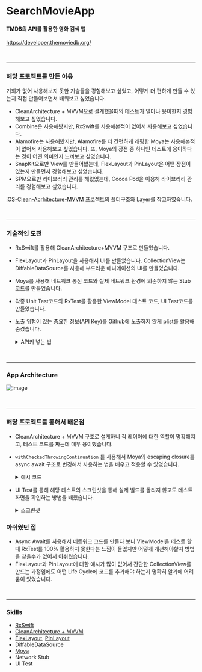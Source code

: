 # SearchMovieApp

#### TMDB의 API를 활용한 영화 검색 앱
https://developer.themoviedb.org/

<br>

---


### 해당 프로젝트를 만든 이유

기회가 없어 사용해보지 못한 기술들을 경험해보고 싶었고, 어떻게 더 편하게 만들 수 있는지 직접 만들어보면서 배워보고 싶었습니다. 

- CleanArchitecture + MVVM으로 설계했을때의 테스트가 얼마나 용이한지 경험해보고 싶었습니다.
- Combine은 사용해봤지만, RxSwift를 사용해본적이 없어서 사용해보고 싶었습니다.
- Alamofire는 사용해봤지만, Alamofire를 더 간편하게 래핑한 Moya는 사용해본적이 없어서 사용해보고 싶었습니다. 또, Moya의 장점 중 하나인 테스트에 용이하다는 것이 어떤 의미인지 느껴보고 싶었습니다.
- SnapKit으로만 View를 만들어봤는데, FlexLayout과 PinLayout은 어떤 장점이 있는지 만들면서 경험해보고 싶었습니다.
- SPM으로만 라이브러리 관리를 해왔었는데, Cocoa Pod을 이용해 라이브러리 관리를 경험해보고 싶었습니다.

[iOS-Clean-Acrhitecture-MVVM](https://github.com/kudoleh/iOS-Clean-Architecture-MVVM) 프로젝트의 폴더구조와 Layer를 참고하였습니다.

<br>

---

### 기술적인 도전

- RxSwift를 활용해 CleanArchitecture+MVVM 구조로 만들었습니다.
- FlexLayout과 PinLayout을 사용해서 UI를 만들었습니다. CollectionView는 DiffableDataSource를 사용해 부드러운 애니메이션의 UI를 만들었습니다.
- Moya를 사용해 네트워크 통신 코드와 실제 네트워크 환경에 의존하지 않는 Stub 코드를 만들었습니다.
- 각종 Unit Test코드와 RxTest를 활용한 ViewModel 테스트 코드, UI Test코드를 만들었습니다.
- 노출 위험이 있는 중요한 정보(API Key)를 Github에 노출하지 않게 plist를 활용해 숨겼습니다.
  <details>
  <summary>API키 넣는 법</summary>
  <div markdown="1">
  <img width="1000" alt="image" src="https://github.com/MMMIIIN/SearchMovieApp/assets/78677571/872333ec-cb24-4b04-84b3-fea897789c1e">


  </div>
  </details>



<br>

---

### App Architecture

![image](https://github.com/MMMIIIN/SearchMovieApp/assets/78677571/523b7618-e3be-46b6-9582-7efb039bd476)

<br>

---


### 해당 프로젝트를 통해서 배운점

- CleanArchitecture + MVVM 구조로 설계하니 각 레이어에 대한 역할이 명확해지고, 테스트 코드를 짜는데 매우 용이했습니다.
- `withCheckedThrowingContinuation` 를 사용해서 Moya의 escaping closure를 async await 구조로 변경해서 사용하는 법을 배우고 적용할 수 있었습니다.
  <details>
  <summary>예시 코드</summary>
  <div markdown="1">
  <img width="1000" alt="image" src="https://github.com/MMMIIIN/SearchMovieApp/assets/78677571/46c7006f-e09d-4108-b21f-7aca8e1d4ac8">


  </div>
  </details>
- UI Test를 통해 해당 테스트의 스크린샷을 통해 실제 빌드를 돌리지 않고도 테스트 화면을 확인하는 방법을 배웠습니다.
  <details>
  <summary>스크린샷</summary>
  <div markdown="1">

  <img width="1000" alt="image" src="https://github.com/MMMIIIN/SearchMovieApp/assets/78677571/243c5411-6685-45d9-9036-5ed7e3e122b8">

  </div>
  </details>



### 아쉬웠던 점

- Async Await를 사용해서 네트워크 코드를 만들다 보니 ViewModel을 테스트 할 때 RxTest를 100% 활용하지 못한다는 느낌이 들었지만 어떻게 개선해야할지 방법을 찾을수가 없어서 아쉬웠습니다.
- FlexLayout과 PinLayout에 대한 예시가 많이 없어서 간단한 CollectionView를 만드는 과정임에도 어떤 Life Cycle에 코드를 추가해야 하는지 명확히 알기에 어려움이 있었습니다.

<br>

---

### Skills

- [RxSwift](https://github.com/ReactiveX/RxSwift)
- [CleanArchitecture + MVVM](https://github.com/kudoleh/iOS-Clean-Architecture-MVVM)
- [FlexLayout](https://github.com/layoutBox/FlexLayout), [PinLayout](https://github.com/layoutBox/PinLayout)
- DiffableDataSource
- [Moya](https://github.com/Moya/Moya)
- Network Stub
- UI Test
